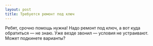```yaml
---
layout: post 
title: Требуется ремонт под ключ 
--- 
```

Ребят, срочно помощь нужна! Надо ремонт под ключ, а вот куда обратиться — не знаю. Уже везде звонил — условия не устраивают. Может подкинете варианты?